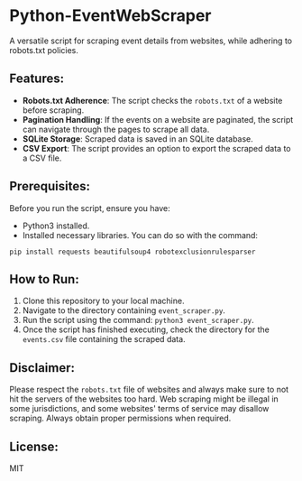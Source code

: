 # Python-EventWebScraper
A versatile script for scraping event details from websites, while adhering to robots.txt policies.

## Features:

- **Robots.txt Adherence**: The script checks the `robots.txt` of a website before scraping.
- **Pagination Handling**: If the events on a website are paginated, the script can navigate through the pages to scrape all data.
- **SQLite Storage**: Scraped data is saved in an SQLite database.
- **CSV Export**: The script provides an option to export the scraped data to a CSV file.

## Prerequisites:

Before you run the script, ensure you have:

- Python3 installed.
- Installed necessary libraries. You can do so with the command:
```
pip install requests beautifulsoup4 robotexclusionrulesparser
```

## How to Run:

1. Clone this repository to your local machine.
2. Navigate to the directory containing `event_scraper.py`.
3. Run the script using the command: `python3 event_scraper.py`.
4. Once the script has finished executing, check the directory for the `events.csv` file containing the scraped data.

## Disclaimer:

Please respect the `robots.txt` file of websites and always make sure to not hit the servers of the websites too hard. Web scraping might be illegal in some jurisdictions, and some websites' terms of service may disallow scraping. Always obtain proper permissions when required.

## License: 
MIT

